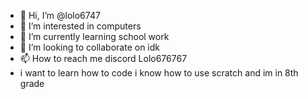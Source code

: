 - 👋 Hi, I’m @lolo6747
- 👀 I’m interested in computers
- 🌱 I’m currently learning school work
- 💞️ I’m looking to collaborate on idk 
- 📫 How to reach me discord Lolo676767
- i want to learn how to code i know how to use scratch and im in 8th grade

<!---
lolo6747/lolo6747 is a ✨ special ✨ repository because its `README.md` (this file) appears on your GitHub profile.
You can click the Preview link to take a look at your changes.
--->

